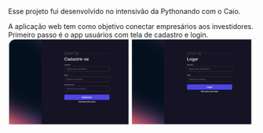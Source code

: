 Esse projeto fui desenvolvido no intensivão da Pythonando com o Caio.

A aplicação web tem como objetivo conectar empresários aos investidores.
Primeiro passo é o app usuários com tela de cadastro e login.
<img src="img/usuarios.png"  />
